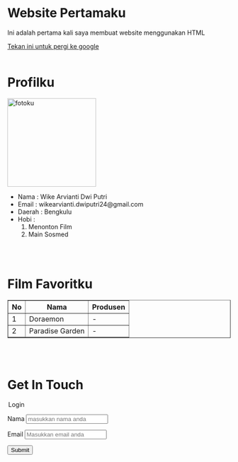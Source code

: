 <!DOCTYPE html>
<html lang="en">
<head>
    <meta charset="UTF-8">
    <meta name="viewport" content="width=device-width, initial-scale=1.0">
    <meta http-equiv="X-UA-Compatible" content="ie=edge">
    <link rel="stylesheet" type="text/css" href="style.css" />
    <script src="script.js"></script>
</head>
<body>
    <h1> Website Pertamaku </h1>
        <p> Ini adalah pertama kali saya membuat website menggunakan HTML </p>
        <a href="Website.html">Tekan ini untuk pergi ke google</a>
        <br/>
        <br/>
    <h1> Profilku </h1>
    <img src="https://tse3.mm.bing.net/th?id=OIP.GZo7IX9HyRXdu1navcgUnAHaE7&pid=Api&P=0&w=236&h=158"alt="fotoku" width="200" height="200" />
        <ul>
            <li> Nama : Wike Arvianti Dwi Putri <br/li>
            <li> Email : wikearvianti.dwiputri24@gmail.com <br/li>
            <li> Daerah : Bengkulu
                <li> Hobi :
                    <ol>
                        <li> Menonton Film</li>
                        <li> Main Sosmed</li>
                    </ul>
        <br/>
        <br/>
    <h1> Film Favoritku </h1>
        <table border="1" />
            <tr>
                <th> No</th>
                <th> Nama</th>
                <th> Produsen</th>
            </tr>
            <tr>
                <td> 1 </td>
                <td> Doraemon</td>
                <td> -</td>
            </tr>
            <tr>
                 <td> 2 </td>
                <td> Paradise Garden</td>
                <td> -</td>
            </tr>
            </table>
        <br/>
        <br/>
     <h1> Get In Touch</h1>
        <form action="login.php"
        <fieldset>
            <legend>Login</legend>
            <p>
                <Label>Nama</label>
                <input type="text" name="Nama" placeholder="masukkan nama anda"/>
                </p>
             <p>
                <Label>Email</Label>
                <input type="text" name="Email" placeholder="Masukkan email anda"/>
                </p>
            <p>
                <input type="Submit" name="Submit" value="Submit"/>
                </p>
                </fieldset>
                </form>
            
</body>
</html>
